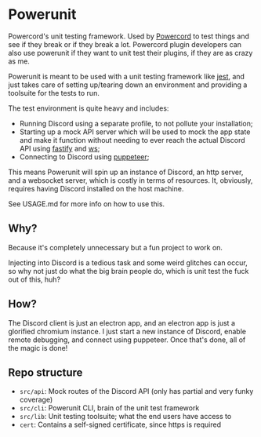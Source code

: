 # Powerunit
Powercord's unit testing framework. Used by [Powercord](https://powercord.dev/) to test things and see if they break
or if they break a lot. Powercord plugin developers can also use powerunit if they want to unit test their plugins, if
they are as crazy as me.

Powerunit is meant to be used with a unit testing framework like [jest](https://jestjs.io/), and just takes care of
setting up/tearing down an environment and providing a toolsuite for the tests to run.

The test environment is quite heavy and includes:
 - Running Discord using a separate profile, to not pollute your installation;
 - Starting up a mock API server which will be used to mock the app state and make it function without needing to ever
 reach the actual Discord API using [fastify](https://fastify.io/) and [ws](https://github.com/websockets/ws);
 - Connecting to Discord using [puppeteer](https://pptr.dev/);

This means Powerunit will spin up an instance of Discord, an http server, and a websocket server, which is costly
in terms of resources. It, obviously, requires having Discord installed on the host machine.

See USAGE.md for more info on how to use this.

## Why?
Because it's completely unnecessary but a fun project to work on.

Injecting into Discord is a tedious task and some weird glitches can occur, so why not just do what the big brain people
do, which is unit test the fuck out of this, huh?

## How?
The Discord client is just an electron app, and an electron app is just a glorified chromium instance. I just start
a new instance of Discord, enable remote debugging, and connect using puppeteer. Once that's done, all of the magic
is done!

## Repo structure
 - `src/api`: Mock routes of the Discord API (only has partial and very funky coverage)
 - `src/cli`: Powerunit CLI, brain of the unit test framework
 - `src/lib`: Unit testing toolsuite; what the end users have access to
 - `cert`: Contains a self-signed certificate, since https is required
